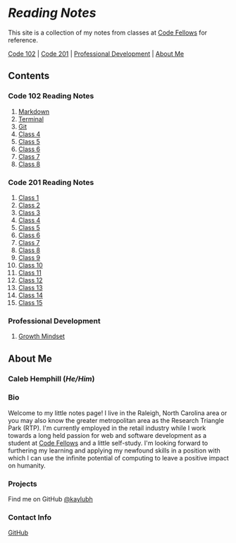 # ***Reading Notes***

This site is a collection of my notes from classes at [Code Fellows](https://www.codefellows.org/) for reference.

[Code 102](#code-102-reading-notes) | [Code 201](#code-201-reading-notes) | [Professional Development](#professional-development) | [About Me](#about-me)

## Contents

### Code 102 Reading Notes

1. [Markdown](/code-102/class-01.md)
2. [Terminal](/code-102/class-02.md)
3. [Git](/code-102/class-03.md)
4. [Class 4](/code-102/class-04.md)
5. [Class 5](/code-102/class-05.md)
6. [Class 6](/code-102/class-06.md)
7. [Class 7](/code-102/class-07.md)
8. [Class 8](/code-102/class-08.md)

### Code 201 Reading Notes

1. [Class 1](/code-102/class-01.md)
2. [Class 2](/code-102/class-02.md)
3. [Class 3](/code-102/class-03.md)
4. [Class 4](/code-102/class-04.md)
5. [Class 5](/code-102/class-05.md)
6. [Class 6](/code-102/class-06.md)
7. [Class 7](/code-102/class-07.md)
8. [Class 8](/code-102/class-08.md)
9. [Class 9](/code-102/class-09.md)
10. [Class 10](/code-102/class-10.md)
11. [Class 11](/code-102/class-11.md)
12. [Class 12](/code-102/class-12.md)
13. [Class 13](/code-102/class-13.md)
14. [Class 14](/code-102/class-14.md)
15. [Class 15](/code-102/class-15.md)

### Professional Development

1. [Growth Mindset](/professional-development/growth-mindset.md)

## **About Me**

### **Caleb Hemphill** (*He/Him*)

### Bio

Welcome to my little notes page! I live in the Raleigh, North Carolina area or you may also know the greater metropolitan area as the Research Triangle Park (RTP). I'm currently employed in the retail industry while I work towards a long held passion for web and software development as a student at [Code Fellows](https://www.codefellows.org/) and a little self-study. I'm looking forward to furthering my learning and applying my newfound skills in a position with which I can use the infinite potential of computing to leave a positive impact on humanity.

### Projects

Find me on GitHub [@kaylubh](https://github.com/kaylubh)

### Contact Info

[GitHub](https://github.com/kaylubh)
